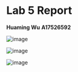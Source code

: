 # Lab 5 Report
**Huaming Wu**
**A17526592**

![image](https://github.com/hwu27/cse15l-lab-reports/assets/130116077/ce2a0a9f-a016-4618-af7d-e212292337ee)

![image](https://github.com/hwu27/cse15l-lab-reports/assets/130116077/b950261b-a210-48d6-987c-178cb55d93d2)

![image](https://github.com/hwu27/cse15l-lab-reports/assets/130116077/51fdf20d-2f88-47cb-adad-0f3c9ddd2bfc)

